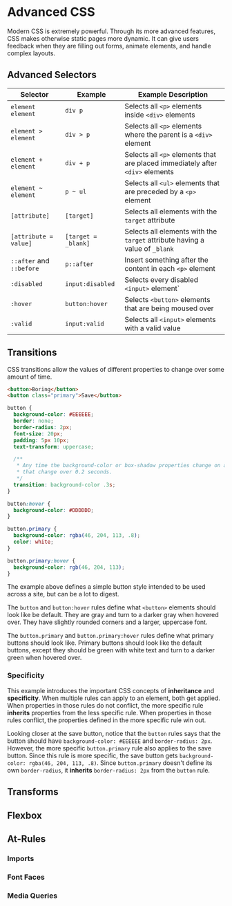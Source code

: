 # Advanced CSS

Modern CSS is extremely powerful. Through its more advanced features, CSS makes otherwise static pages more dynamic. It can give users feedback when they are filling out forms, animate elements, and handle complex layouts.

## Advanced Selectors

| Selector                 | Example             | Example Description                                                           |
| ------------------------ | ------------------- | ----------------------------------------------------------------------------- |
| `element element`        | `div p`             | Selects all `<p>` elements inside `<div>` elements                            |
| `element > element`      | `div > p`           | Selects all `<p>` elements where the parent is a `<div>` element              |
| `element + element`      | `div + p`           | Selects all `<p>` elements that are placed immediately after `<div>` elements |
| `element ~ element`      | `p ~ ul`            | Selects all `<ul>` elements that are preceded by a `<p>` element              |
| `[attribute]`            | `[target]`          | Selects all elements with the `target` attribute                              |
| `[attribute = value]`    | `[target = _blank]` | Selects all elements with the `target` attribute having a value of `_blank`   |
| `::after` and `::before` | `p::after`          | Insert something after the content in each `<p>` element                      |
| `:disabled`              | `input:disabled`    | Selects every disabled `<input>` element`                                     |
| `:hover`                 | `button:hover`      | Selects `<button>` elements that are being moused over                        |
| `:valid`                 | `input:valid`       | Selects all `<input>` elements with a valid value                             |

## Transitions

CSS transitions allow the values of different properties to change over some amount of time.

```html
<button>Boring</button>
<button class="primary">Save</button>
```

```css
button {
  background-color: #EEEEEE;
  border: none;
  border-radius: 2px;
  font-size: 20px;
  padding: 5px 10px;
  text-transform: uppercase;

  /**
   * Any time the background-color or box-shadow properties change on an element with class="button-primary", animate
   * that change over 0.2 seconds.
   */
  transition: background-color .3s;
}

button:hover {
  background-color: #DDDDDD;
}

button.primary {
  background-color: rgba(46, 204, 113, .8);
  color: white;
}

button.primary:hover {
  background-color: rgb(46, 204, 113);
}
```

The example above defines a simple button style intended to be used across a site, but can be a lot to digest.

The `button` and `button:hover` rules define what `<button>` elements should look like be default. They are gray and turn to a darker gray when hovered over. They have slightly rounded corners and a larger, uppercase font.

The `button.primary` and `button.primary:hover` rules define what primary buttons should look like. Primary buttons should look like the default buttons, except they should be green with white text and turn to a darker green when hovered over.

### Specificity

This example introduces the important CSS concepts of __inheritance__ and __specificity__. When multiple rules can apply to an element, both get applied. When properties in those rules do not conflict, the more specific rule __inherits__ properties from the less specific rule. When properties in those rules conflict, the properties defined in the more specific rule win out.

Looking closer at the save button, notice that the `button` rules says that the button should have `background-color: #EEEEEE` and `border-radius: 2px`. However, the more specific `button.primary` rule also applies to the save button. Since this rule is more specific, the save button gets `background-color: rgba(46, 204, 113, .8)`. Since `button.primary` doesn't define its own `border-radius`, it __inherits__ `border-radius: 2px` from the `button` rule.

## Transforms

## Flexbox

## At-Rules

### Imports

### Font Faces

### Media Queries
